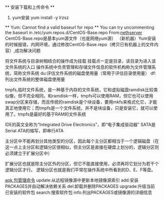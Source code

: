 ** 安装下载和上传命令 **
1. yum安装
yum install -y lrzsz

** Yum: Cannot find a valid baseurl for repo **
You can try uncommenting the baseurl in /etc/yum.repos.d/CentOS-Base.repo
From:[nethserver](https://community.nethserver.org/t/yum-cannot-find-a-valid-baseurl-for-repo/8984/3)
CentOS-Base.repo是基本yum源文件（也是网络yum源）
（新机器）Yum安装的时候报错，内网环境，通过修改CentOS-Base.repo（拷贝已有机器上的文件内容）,成功解决问题

将文件系统与目录树相结合的操作成为挂载
挂载点一定是目录，该目录为进入该文件系统的入口
操作系统中负责管理和存储文件信息的软件机构称为文件管理系统，简称文件系统
du:评估文件系统的磁盘使用量（常用于评估目录使用量）
df:列出文件系统的整体磁盘使用量

tmpfs,临时文件系统，是一种基于内存的文件系统，它和虚拟磁盘ramdisk比较类似像，但不完全相同，和ramdisk一样，tmpfs可以使用RAM，但它也可以使用swap分区来存储，而且传统的ramdisk是个块设备，要用mkfs来格式化它，才能真正地使用它；而tmpfs是一个文件系统，并不是块设备，只是安装它，就可以使用了。tmpfs是最好的基于RAM的文件系统

IDE的英文全称为“Integrated Drive Electronics”，即“电子集成驱动器”
SATA是Serial ATA的缩写，即串行ATA

主分区中不能再划分其他类型的分区，因此每个主分区都相当于一个逻辑磁盘（在这一点上主分区和逻辑分区很相似，但主分区是直接在硬盘上划分的，逻辑分区则必须建立于扩展分区中）

扩展分区也就是除主分区外的分区，但它不能直接使用，必须再将它划分为若干个逻辑分区才行。
逻辑分区也就是我们平常在操作系统中所看到的D、E、F等盘。



[apk 包管理命令](https://www.hi-linux.com/posts/64839.html)
  update:从远程镜像源中更新本地镜像源索引
  add:安装PACKAGES并自动解决依赖关系
  del:卸载并删除PACKAGES
  upgrade:升级当前已安装的软件包
  search:搜索软件包
  info:列出PACKAGES或镜像源的详细信息
